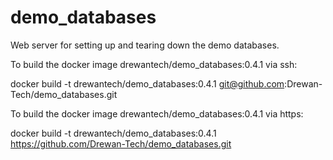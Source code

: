# demo_databases
Web server for setting up and tearing down the demo databases.

To build the docker image drewantech/demo_databases:0.4.1 via ssh:

docker build -t drewantech/demo_databases:0.4.1 git@github.com:Drewan-Tech/demo_databases.git

To build the docker image drewantech/demo_databases:0.4.1 via https:

docker build -t drewantech/demo_databases:0.4.1 https://github.com/Drewan-Tech/demo_databases.git
